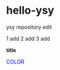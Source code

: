 # hello-ysy
ysy repository edit

1 add
2 add
3 add

<style>
  .blue { color:blue; }
</style>

<b>title</b>

<p class="blue">COLOR</p>
